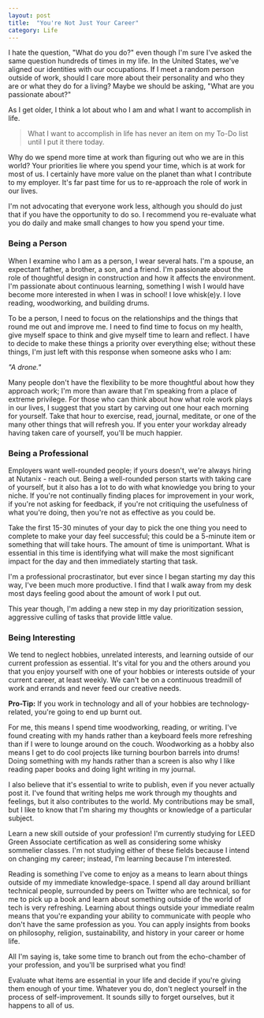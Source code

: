 ```yaml
---
layout: post
title:  "You're Not Just Your Career"
category: Life
---
```


I hate the question, "What do you do?" even though I'm sure I've asked the same question hundreds of times in my life. In the United States, we've aligned our identities with our occupations. If I meet a random person outside of work, should I care more about their personality and who they are or what they do for a living? Maybe we should be asking, "What are you passionate about?"

As I get older, I think a lot about who I am and what I want to accomplish in life. 

> What I want to accomplish in life has never an item on my To-Do list until I put it there today.

Why do we spend more time at work than figuring out who we are in this world? Your priorities lie where you spend your time, which is at work for most of us. I certainly have more value on the planet than what I contribute to my employer. It's far past time for us to re-approach the role of work in our lives. 

I'm not advocating that everyone work less, although you should do just that if you have the opportunity to do so. I recommend you re-evaluate what you do daily and make small changes to how you spend your time.

### Being a Person

When I examine who I am as a person, I wear several hats. I'm a spouse, an expectant father, a brother, a son, and a friend. I'm passionate about the role of thoughtful design in construction and how it affects the environment. I'm passionate about continuous learning, something I wish I would have become more interested in when I was in school! I love whisk(e)y. I love reading, woodworking, and building drums.

To be a person, I need to focus on the relationships and the things that round me out and improve me. I need to find time to focus on my health, give myself space to think and give myself time to learn and reflect. I have to decide to make these things a priority over everything else; without these things, I'm just left with this response when someone asks who I am:

*"A drone."*

Many people don't have the flexibility to be more thoughtful about how they approach work; I'm more than aware that I'm speaking from a place of extreme privilege. For those who can think about how what role work plays in our lives, I suggest that you start by carving out one hour each morning for yourself. Take that hour to exercise, read, journal, meditate, or one of the many other things that will refresh you. If you enter your workday already having taken care of yourself, you'll be much happier.

### Being a Professional

Employers want well-rounded people; if yours doesn't, we're always hiring at Nutanix - reach out. Being a well-rounded person starts with taking care of yourself, but it also has a lot to do with what knowledge you bring to your niche. If you're not continually finding places for improvement in your work, if you're not asking for feedback, if you're not critiquing the usefulness of what you're doing, then you're not as effective as you could be. 

Take the first 15-30 minutes of your day to pick the one thing you need to complete to make your day feel successful; this could be a 5-minute item or something that will take hours. The amount of time is unimportant. What is essential in this time is identifying what will make the most significant impact for the day and then immediately starting that task.

I'm a professional procrastinator, but ever since I began starting my day this way, I've been much more productive. I find that I walk away from my desk most days feeling good about the amount of work I put out. 

This year though, I'm adding a new step in my day prioritization session, aggressive culling of tasks that provide little value. 

### Being Interesting

We tend to neglect hobbies, unrelated interests, and learning outside of our current profession as essential. It's vital for you and the others around you that you enjoy yourself with one of your hobbies or interests outside of your current career, at least weekly. We can't be on a continuous treadmill of work and errands and never feed our creative needs.

**Pro-Tip:** If you work in technology and all of your hobbies are technology-related, you're going to end up burnt out.

For me, this means I spend time woodworking, reading, or writing. I've found creating with my hands rather than a keyboard feels more refreshing than if I were to lounge around on the couch. Woodworking as a hobby also means I get to do cool projects like turning bourbon barrels into drums! Doing something with my hands rather than a screen is also why I like reading paper books and doing light writing in my journal.

I also believe that it's essential to write to publish, even if you never actually post it. I've found that writing helps me work through my thoughts and feelings, but it also contributes to the world. My contributions may be small, but I like to know that I'm sharing my thoughts or knowledge of a particular subject.

Learn a new skill outside of your profession! I'm currently studying for LEED Green Associate certification as well as considering some whisky sommelier classes. I'm not studying either of these fields because I intend on changing my career; instead, I'm learning because I'm interested.

Reading is something I've come to enjoy as a means to learn about things outside of my immediate knowledge-space. I spend all day around brilliant technical people, surrounded by peers on Twitter who are technical, so for me to pick up a book and learn about something outside of the world of tech is very refreshing. Learning about things outside your immediate realm means that you're expanding your ability to communicate with people who don't have the same profession as you. You can apply insights from books on philosophy, religion, sustainability, and history in your career or home life. 

All I'm saying is, take some time to branch out from the echo-chamber of your profession, and you'll be surprised what you find! 

Evaluate what items are essential in your life and decide if you're giving them enough of your time. Whatever you do, don't neglect yourself in the process of self-improvement. It sounds silly to forget ourselves, but it happens to all of us. 